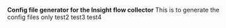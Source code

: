 **Config file generator for the Insight flow collector**
This is to generate the config files only
test2
test3
test4
